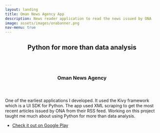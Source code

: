 ```yaml
---
layout: landing
title: Oman News Agency App
description: News reader application to read the news issued by ONA
image: assets/images/onabanner.png
nav-menu: true
---
```


<!-- Main -->
<div id="main">

<!-- One -->
<section id="one">
	<div class="inner">
		<header class="major">
			<h2>Python for more than data analysis</h2>
		</header>
		<p> </p>
	</div>
</section>

<!-- Two -->
<section id="two" class="spotlights">
	<section>
		<a href="generic.html" class="image">
			<img src="{% link assets/images/oman_news_agency_app.png %}" alt="" data-position="center center" />
		</a>
		<div class="content">
			<div class="inner">
				<header class="major">
					<h3>Oman News Agency</h3>
				</header>
				<p>One of the earliest applications I developed. It used the Kivy framework which is a UI SDK for Python. The app used XML scraping to get the most recent articles issued by ONA from their RSS feed. Working on this project taught me much about using Python for more than data analysis.</p>
				<ul class="actions">
					<li><a href="https://play.google.com/store/apps/details?id=org.ahmedhinai.ona" class="button">Check it out on Google Play</a></li>
				</ul>
			</div>
		</div>
	</section>
